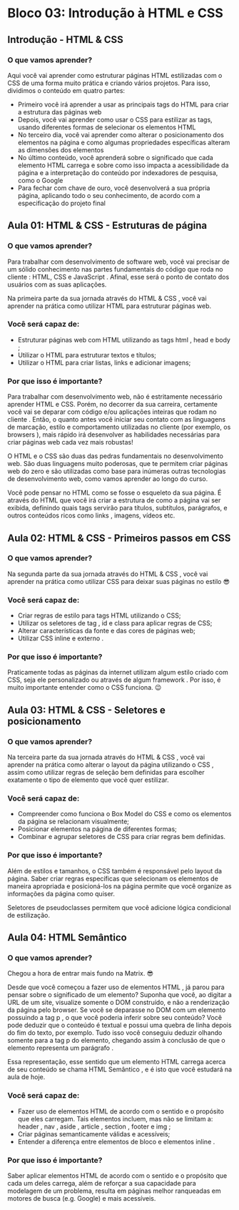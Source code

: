 # Bloco 03: Introdução à HTML e CSS

## Introdução - HTML & CSS

### O que vamos aprender?

Aqui você vai aprender como estruturar páginas HTML estilizadas com o CSS de uma forma muito prática e criando vários projetos.
Para isso, dividimos o conteúdo em quatro partes:

- Primeiro você irá aprender a usar as principais tags do HTML para criar a estrutura das páginas web
- Depois, você vai aprender como usar o CSS para estilizar as tags, usando diferentes formas de selecionar os elementos HTML
- No terceiro dia, você vai aprender como alterar o posicionamento dos elementos na página e como algumas propriedades específicas alteram as dimensões dos elementos
- No último conteúdo, você aprenderá sobre o significado que cada elemento HTML carrega e sobre como isso impacta a acessibilidade da página e a interpretação do conteúdo por indexadores de pesquisa, como o Google
- Para fechar com chave de ouro, você desenvolverá a sua própria página, aplicando todo o seu conhecimento, de acordo com a especificação do projeto final

## Aula 01: HTML & CSS - Estruturas de página

### O que vamos aprender?

Para trabalhar com desenvolvimento de software web, você vai precisar de um sólido conhecimento nas partes fundamentais do código que roda no cliente : HTML, CSS e JavaScript . Afinal, esse será o ponto de contato dos usuários com as suas aplicações.

Na primeira parte da sua jornada através do HTML & CSS , você vai aprender na prática como utilizar HTML para estruturar páginas web.

### Você será capaz de:

- Estruturar páginas web com HTML utilizando as tags html , head e body ;
- Utilizar o HTML para estruturar textos e títulos;
- Utilizar o HTML para criar listas, links e adicionar imagens;

### Por que isso é importante?

Para trabalhar com desenvolvimento web, não é estritamente necessário aprender HTML e CSS. Porém, no decorrer da sua carreira, certamente você vai se deparar com código e/ou aplicações inteiras que rodam no cliente . Então, o quanto antes você iniciar seu contato com as linguagens de marcação, estilo e comportamento utilizadas no cliente (por exemplo, os browsers ), mais rápido irá desenvolver as habilidades necessárias para criar páginas web cada vez mais robustas!

O HTML e o CSS são duas das pedras fundamentais no desenvolvimento web. São duas linguagens muito poderosas, que te permitem criar páginas web do zero e são utilizadas como base para inúmeras outras tecnologias de desenvolvimento web, como vamos aprender ao longo do curso.

Você pode pensar no HTML como se fosse o esqueleto da sua página. É através do HTML que você irá criar a estrutura de como a página vai ser exibida, definindo quais tags servirão para títulos, subtítulos, parágrafos, e outros conteúdos ricos como links , imagens, vídeos etc.

## Aula 02: HTML & CSS - Primeiros passos em CSS

### O que vamos aprender?

Na segunda parte da sua jornada através do HTML & CSS , você vai aprender na prática como utilizar CSS para deixar suas páginas no estilo 😎

### Você será capaz de:

- Criar regras de estilo para tags HTML utilizando o CSS;
- Utilizar os seletores de tag , id e class para aplicar regras de CSS;
- Alterar características da fonte e das cores de páginas web;
- Utilizar CSS inline e externo .

### Por que isso é importante?

Praticamente todas as páginas da internet utilizam algum estilo criado com CSS, seja ele personalizado ou através de algum framework . Por isso, é muito importante entender como o CSS funciona. 😉

## Aula 03: HTML & CSS - Seletores e posicionamento

### O que vamos aprender?

Na terceira parte da sua jornada através do HTML & CSS , você vai aprender na prática como alterar o layout da página utilizando o CSS , assim como utilizar regras de seleção bem definidas para escolher exatamente o tipo de elemento que você quer estilizar.

### Você será capaz de:

- Compreender como funciona o Box Model do CSS e como os elementos da página se relacionam visualmente;
- Posicionar elementos na página de diferentes formas;
- Combinar e agrupar seletores de CSS para criar regras bem definidas.

### Por que isso é importante?

Além de estilos e tamanhos, o CSS também é responsável pelo layout da página. Saber criar regras específicas que selecionam os elementos de maneira apropriada e posicioná-los na página permite que você organize as informações da página como quiser.

Seletores de pseudoclasses permitem que você adicione lógica condicional de estilização.

## Aula 04: HTML Semântico

### O que vamos aprender?

Chegou a hora de entrar mais fundo na Matrix. 😎

Desde que você começou a fazer uso de elementos HTML , já parou para pensar sobre o significado de um elemento? Suponha que você, ao digitar a URL de um site, visualize somente o DOM construído, e não a renderização da página pelo browser. Se você se deparasse no DOM com um elemento possuindo a tag p , o que você poderia inferir sobre seu conteúdo? Você pode deduzir que o conteúdo é textual e possui uma quebra de linha depois do fim do texto, por exemplo. Tudo isso você conseguiu deduzir olhando somente para a tag p do elemento, chegando assim à conclusão de que o elemento representa um parágrafo .

Essa representação, esse sentido que um elemento HTML carrega acerca de seu conteúdo se chama HTML Semântico , e é isto que você estudará na aula de hoje.

### Você será capaz de:

- Fazer uso de elementos HTML de acordo com o sentido e o propósito que eles carregam. Tais elementos incluem, mas não se limitam a: header , nav , aside , article , section , footer e img ;
- Criar páginas semanticamente válidas e acessíveis;
- Entender a diferença entre elementos de bloco e elementos inline .

### Por que isso é importante?

Saber aplicar elementos HTML de acordo com o sentido e o propósito que cada um deles carrega, além de reforçar a sua capacidade para modelagem de um problema, resulta em páginas melhor ranqueadas em motores de busca (e.g. Google) e mais acessíveis.
